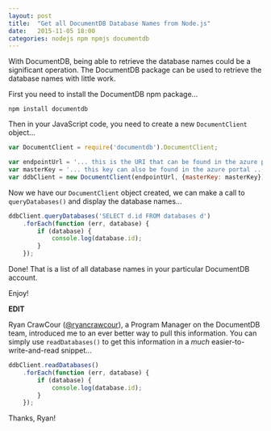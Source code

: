 ```yaml
---
layout: post
title:  "Get all DocumentDB Database Names from Node.js"
date:   2015-11-05 18:00
categories: nodejs npm npmjs documentdb
---
```

With DocumentDB, being able to retrieve the database names could be a significant operation.  The DocumentDB package can be used to retrieve the database names with little work.

First you need to install the DocumentDB npm package...

```
npm install documentdb
```

Then in your JavaScript code, you need to create a new `DocumentClient` object...

```javascript
var DocumentClient = require('documentdb').DocumentClient;

var endpointUrl = '... this is the URI that can be found in the azure portal ...';
var masterKey = '... this key can also be found in the azure portal ...';
var ddbClient = new DocumentClient(endpointUrl, {masterKey: masterKey});
```

Now we have our `DocumentClient` object created, we can make a call to `queryDatabases()` and display the database names...

```javascript
ddbClient.queryDatabases('SELECT d.id FROM databases d')
    .forEach(function (err, database) {
        if (database) {
            console.log(database.id);
        }
    });
```

Done!  That is a list of all database names in your particular DocumentDB account.

Enjoy!

**EDIT**

Ryan CrawCour ([@ryancrawcour](https://twitter.com/ryancrawcour)), a Program Manager on the DocumentDB team, introduced me to an ever better way to pull this information.  You can simply use `readDatabases()` to get this information in a *much* easier-to-write-and-read snippet...

```javascript
ddbClient.readDatabases()
    .forEach(function (err, database) {
        if (database) {
            console.log(database.id);
        }
    });
```

Thanks, Ryan!